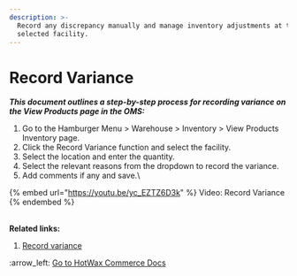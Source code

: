 ```yaml
---
description: >-
  Record any discrepancy manually and manage inventory adjustments at the
  selected facility.
---
```


# Record Variance

_**This document outlines a step-by-step process for recording variance on the View Products page in the OMS:**_

1. Go to the Hamburger Menu > Warehouse > Inventory > View Products Inventory page.&#x20;
2. Click the Record Variance function and select the facility.
3. Select the location and enter the quantity.
4. Select the relevant reasons from the dropdown to record the variance.&#x20;
5. Add comments if any and save.\


{% embed url="https://youtu.be/yc_EZTZ6D3k" %}
Video: Record Variance
{% endembed %}

\
**Related links:**

1. [Record variance](http://127.0.0.1:5000/s/oLmQzGATywYkwiU9sCat/warehouse/inventory-management/product-inventory-view-page/record-variance)



:arrow\_left: [Go to HotWax Commerce Docs](http://127.0.0.1:5000/o/l53nGvPQLhOHrKCP9HTG/s/TefRnbhmBjhScpq172vl/)
